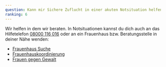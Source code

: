 ```yaml
---
question: Kann mir Sichere Zuflucht in einer akuten Notsituation helfen?
ranking: 6
---
```


Wir helfen in dem wir beraten. In Notsituationen kannst du dich auch an das Hilfetelefon [08000 116 016](tel:08000116016) oder an ein Frauenhaus bzw. Beratungsstelle in deiner Nähe wenden:

- [Frauenhaus Suche](https://www.frauenhaus-suche.de/)
- [Frauenhauskoordinierung](https://www.frauenhauskoordinierung.de/hilfe-bei-gewalt/frauenhaus-und-fachberatungsstellensuche)
- [Frauen gegen Gewalt](https://www.frauen-gegen-gewalt.de/de/hilfe-vor-ort.html)
